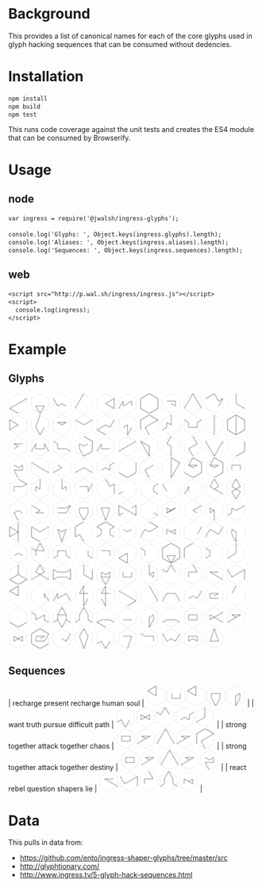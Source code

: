 # Background

This provides a list of canonical names for each of the core glyphs used
in glyph hacking sequences that can be consumed without dedencies.

# Installation<a id="sec-2" name="sec-2"></a>

    npm install
    npm build
    npm test

This runs code coverage against the unit tests and creates the ES4
module that can be consumed by Browserify.

# Usage

## node

    var ingress = require('@jwalsh/ingress-glyphs');
    
    console.log('Glyphs: ', Object.keys(ingress.glyphs).length);
    console.log('Aliases: ', Object.keys(ingress.aliases).length);
    console.log('Sequences: ', Object.keys(ingress.sequences).length);

## web

    <script src="http://p.wal.sh/ingress/ingress.js"></script>
    <script>
      console.log(ingress);
    </script>

# Example

## Glyphs

![img](./example/public/abandon.png)
![img](./example/public/accept.png)
![img](./example/public/adapt.png)
![img](./example/public/advance.png)
![img](./example/public/after.png)
![img](./example/public/again.png)
![img](./example/public/all.png)
![img](./example/public/answer.png)
![img](./example/public/attack.png)
![img](./example/public/avoid.png)
![img](./example/public/barrier.png)
![img](./example/public/before.png)
![img](./example/public/begin.png)
![img](./example/public/body.png)
![img](./example/public/breathe.png)
![img](./example/public/capture.png)
![img](./example/public/change.png)
![img](./example/public/chaos.png)
![img](./example/public/chase.png)
![img](./example/public/civilization.png)
![img](./example/public/clear.png)
![img](./example/public/clear_all.png)
![img](./example/public/complex.png)
![img](./example/public/conflict.png)
![img](./example/public/consequence.png)
![img](./example/public/contemplate.png)
![img](./example/public/courage.png)
![img](./example/public/create.png)
![img](./example/public/creativity.png)
![img](./example/public/danger.png)
![img](./example/public/data.png)
![img](./example/public/defend.png)
![img](./example/public/destination.png)
![img](./example/public/destiny.png)
![img](./example/public/destroy.png)
![img](./example/public/deteriorate.png)
![img](./example/public/die.png)
![img](./example/public/difficult.png)
![img](./example/public/discover.png)
![img](./example/public/easy.png)
![img](./example/public/end.png)
![img](./example/public/enlightened.png)
![img](./example/public/enlightenment.png)
![img](./example/public/equal.png)
![img](./example/public/escape.png)
![img](./example/public/evolution.png)
![img](./example/public/failure.png)
![img](./example/public/fear.png)
![img](./example/public/follow.png)
![img](./example/public/forget.png)
![img](./example/public/future.png)
![img](./example/public/gain.png)
![img](./example/public/grow.png)
![img](./example/public/harm.png)
![img](./example/public/harmony.png)
![img](./example/public/have.png)
![img](./example/public/help.png)
![img](./example/public/hide.png)
![img](./example/public/human.png)
![img](./example/public/i.png)
![img](./example/public/idea.png)
![img](./example/public/ignore.png)
![img](./example/public/imperfect.png)
![img](./example/public/improve.png)
![img](./example/public/impure.png)
![img](./example/public/intelligence.png)
![img](./example/public/interrupt.png)
![img](./example/public/journey.png)
![img](./example/public/knowledge.png)
![img](./example/public/lead.png)
![img](./example/public/legacy.png)
![img](./example/public/less.png)
![img](./example/public/liberate.png)
![img](./example/public/lie.png)
![img](./example/public/lose.png)
![img](./example/public/message.png)
![img](./example/public/mind.png)
![img](./example/public/more.png)
![img](./example/public/mystery.png)
![img](./example/public/nature.png)
![img](./example/public/new.png)
![img](./example/public/not.png)
![img](./example/public/nourish.png)
![img](./example/public/old.png)
![img](./example/public/open_all.png)
![img](./example/public/outside.png)
![img](./example/public/past.png)
![img](./example/public/path.png)
![img](./example/public/perfection.png)
![img](./example/public/perspective.png)
![img](./example/public/portal.png)
![img](./example/public/potential.png)
![img](./example/public/presence.png)
![img](./example/public/present.png)
![img](./example/public/pure.png)
![img](./example/public/pursue.png)
![img](./example/public/question.png)
![img](./example/public/react.png)
![img](./example/public/rebel.png)
![img](./example/public/recharge.png)
![img](./example/public/reduce.png)
![img](./example/public/reincarnate.png)
![img](./example/public/resist.png)
![img](./example/public/resistance.png)
![img](./example/public/restraint.png)
![img](./example/public/retreat.png)
![img](./example/public/safety.png)
![img](./example/public/save.png)
![img](./example/public/search.png)
![img](./example/public/see.png)
![img](./example/public/self.png)
![img](./example/public/separate.png)
![img](./example/public/shaper_human.png)
![img](./example/public/shapers.png)
![img](./example/public/share.png)
![img](./example/public/simple.png)
![img](./example/public/soul.png)
![img](./example/public/stay.png)
![img](./example/public/strong.png)
![img](./example/public/technology.png)
![img](./example/public/together.png)
![img](./example/public/truth.png)
![img](./example/public/unbounded.png)
![img](./example/public/use.png)
![img](./example/public/victory.png)
![img](./example/public/want.png)
![img](./example/public/we.png)
![img](./example/public/weak.png)
![img](./example/public/worth.png)
![img](./example/public/xm.png)
![img](./example/public/you.png)

## Sequences

| recharge present recharge human soul | ![recharge](./example/public/recharge.png)![present](./example/public/present.png)![recharge](./example/public/recharge.png)![human](./example/public/human.png)![soul](./example/public/soul.png) |
| want truth pursue difficult path | ![want](./example/public/want.png)![truth](./example/public/truth.png)![pursue](./example/public/pursue.png)![difficult](./example/public/difficult.png)![path](./example/public/path.png) |
| strong together attack together chaos | ![strong](./example/public/strong.png)![together](./example/public/together.png)![attack](./example/public/attack.png)![together](./example/public/together.png)![chaos](./example/public/chaos.png) |
| strong together attack together destiny | ![strong](./example/public/strong.png)![together](./example/public/together.png)![attack](./example/public/attack.png)![together](./example/public/together.png)![destiny](./example/public/destiny.png) |
| react rebel question shapers lie | ![react](./example/public/react.png)![rebel](./example/public/rebel.png)![question](./example/public/question.png)![shapers](./example/public/shapers.png)![lie](./example/public/lie.png) |

# Data

This pulls in data from:

-   <https://github.com/ento/ingress-shaper-glyphs/tree/master/src>
-   <http://glyphtionary.com/>
-   <http://www.ingress.tv/5-glyph-hack-sequences.html>
